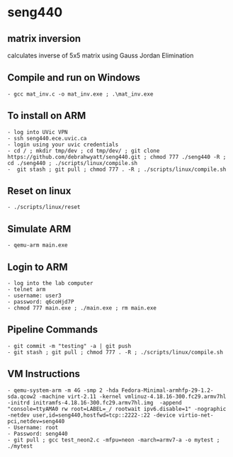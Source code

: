 # seng440


## matrix inversion
calculates inverse of 5x5 matrix using Gauss Jordan Elimination


## Compile and run on Windows
    - gcc mat_inv.c -o mat_inv.exe ; .\mat_inv.exe

## To install on ARM
    - log into UVic VPN
    - ssh seng440.ece.uvic.ca
    - login using your uvic credentials
    - cd / ; mkdir tmp/dev ; cd tmp/dev/ ; git clone https://github.com/debrahwyatt/seng440.git ; chmod 777 ./seng440 -R ; cd ./seng440 ; ./scripts/linux/compile.sh
    -  git stash ; git pull ; chmod 777 . -R ; ./scripts/linux/compile.sh

## Reset on linux
    - ./scripts/linux/reset

## Simulate ARM
    - qemu-arm main.exe

## Login to ARM
    - log into the lab computer
    - telnet arm
    - username: user3
    - password: q6coHjd7P
    - chmod 777 main.exe ; ./main.exe ; rm main.exe

## Pipeline Commands
    - git commit -m "testing" -a | git push
    - git stash ; git pull ; chmod 777 . -R ; ./scripts/linux/compile.sh


## VM Instructions
    - qemu-system-arm -m 4G -smp 2 -hda Fedora-Minimal-armhfp-29-1.2-sda.qcow2 -machine virt-2.11 -kernel vmlinuz-4.18.16-300.fc29.armv7hl -initrd initramfs-4.18.16-300.fc29.armv7hl.img  -append "console=ttyAMA0 rw root=LABEL=_/ rootwait ipv6.disable=1" -nographic -netdev user,id=seng440,hostfwd=tcp::2222-:22 -device virtio-net-pci,netdev=seng440
    - Username: root
    - Password: seng440
    - git pull ; gcc test_neon2.c -mfpu=neon -march=armv7-a -o mytest ; ./mytest
